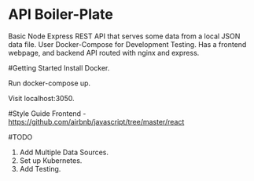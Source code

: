 # API Boiler-Plate
Basic Node Express REST API that serves some data from a local JSON data file. User Docker-Compose for Development Testing. Has a frontend webpage, and backend API routed with nginx and express.


#Getting Started
Install Docker.

Run docker-compose up.

Visit localhost:3050.

#Style Guide
Frontend - https://github.com/airbnb/javascript/tree/master/react

#TODO
1. Add Multiple Data Sources.
2. Set up Kubernetes.
3. Add Testing.
